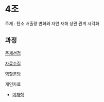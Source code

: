 # 4조 

주제 : 탄소 배출량 변화와 자연 재해 상관 관계 시각화



## 과정

[주제선정](https://github.com/LeeJeaHyuk/Multicampus-2210-ProjectGroup4/blob/master/%EC%A3%BC%EC%A0%9C%EC%84%A0%EC%A0%95/README_Topic.md)

[자료수집](https://github.com/LeeJeaHyuk/Multicampus-2210-ProjectGroup4/blob/master/%EC%9E%90%EB%A3%8C%EC%88%98%EC%A7%91/README_%EC%9E%90%EB%A3%8C%EC%88%98%EC%A7%91.md)

[역할분담](https://github.com/LeeJeaHyuk/Multicampus-2210-ProjectGroup4/blob/master/%EC%97%AD%ED%95%A0%EB%B6%84%EB%8B%B4/README_%EC%97%AD%ED%95%A0%EB%B6%84%EB%8B%B4.md)

개인자료
- [이재혁](https://github.com/LeeJeaHyuk/Multicampus-2210-ProjectGroup4/blob/master/LeeJeaHyuk/README_LJH.md)
